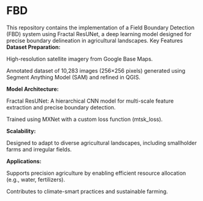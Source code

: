 # FBD
This repository contains the implementation of a Field Boundary Detection (FBD) system using Fractal ResUNet, a deep learning model designed for precise boundary delineation in agricultural landscapes. 
Key Features
**Dataset Preparation:**

High-resolution satellite imagery from Google Base Maps.

Annotated dataset of 10,283 images (256×256 pixels) generated using Segment Anything Model (SAM) and refined in QGIS.

**Model Architecture:**

Fractal ResUNet: A hierarchical CNN model for multi-scale feature extraction and precise boundary detection.

Trained using MXNet with a custom loss function (mtsk_loss).

**Scalability:**

Designed to adapt to diverse agricultural landscapes, including smallholder farms and irregular fields.

**Applications:**

Supports precision agriculture by enabling efficient resource allocation (e.g., water, fertilizers).

Contributes to climate-smart practices and sustainable farming.


